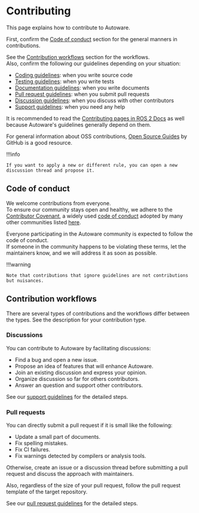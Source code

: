 # Contributing

This page explains how to contribute to Autoware.

First, confirm the [Code of conduct](#contribution-workflows) section for the general manners in contributions.

See the [Contribution workflows](#contribution-workflows) section for the workflows.  
Also, confirm the following our guidelines depending on your situation:

- [Coding guidelines](coding-guidelines/index.md): when you write source code
- [Testing guidelines](testing-guidelines/index.md): when you write tests
- [Documentation guidelines](documentation-guidelines/index.md): when you write documents
- [Pull request guidelines](pull-request-guidelines/index.md): when you submit pull requests
- [Discussion guidelines](discussion-guidelines/index.md): when you discuss with other contributors
- [Support guidelines](../help/support-guidelines.md): when you need any help

It is recommended to read the [Contributing pages in ROS 2 Docs](https://docs.ros.org/en/rolling/Contributing.html) as well because Autoware's guidelines generally depend on them.

For general information about OSS contributions, [Open Source Guides](https://opensource.guide/) by GitHub is a good resource.

!!!info

    If you want to apply a new or different rule, you can open a new discussion thread and propose it.

## Code of conduct

We welcome contributions from everyone.  
To ensure our community stays open and healthy, we adhere to the [Contributor Covenant](https://www.contributor-covenant.org/), a widely used [code of conduct](https://github.com/autowarefoundation/autoware/blob/main/CODE_OF_CONDUCT.md) adopted by many other communities listed [here](https://www.contributor-covenant.org/adopters/).

Everyone participating in the Autoware community is expected to follow the code of conduct.  
If someone in the community happens to be violating these terms, let the maintainers know, and we will address it as soon as possible.

!!!warning

    Note that contributions that ignore guidelines are not contributions but nuisances.

## Contribution workflows

There are several types of contributions and the workflows differ between the types.
See the description for your contribution type.

### Discussions

You can contribute to Autoware by facilitating discussions:

- Find a bug and open a new issue.
- Propose an idea of features that will enhance Autoware.
- Join an existing discussion and express your opinion.
- Organize discussion so far for others contributors.
- Answer an question and support other contributors.

See our [support guidelines](../help/support-guidelines.md) for the detailed steps.

### Pull requests

You can directly submit a pull request if it is small like the following:

- Update a small part of documents.
- Fix spelling mistakes.
- Fix CI failures.
- Fix warnings detected by compilers or analysis tools.

Otherwise, create an issue or a discussion thread before submitting a pull request and discuss the approach with maintainers.

Also, regardless of the size of your pull request, follow the pull request template of the target repository.

See our [pull request guidelines](pull-request-guidelines/index.md) for the detailed steps.
